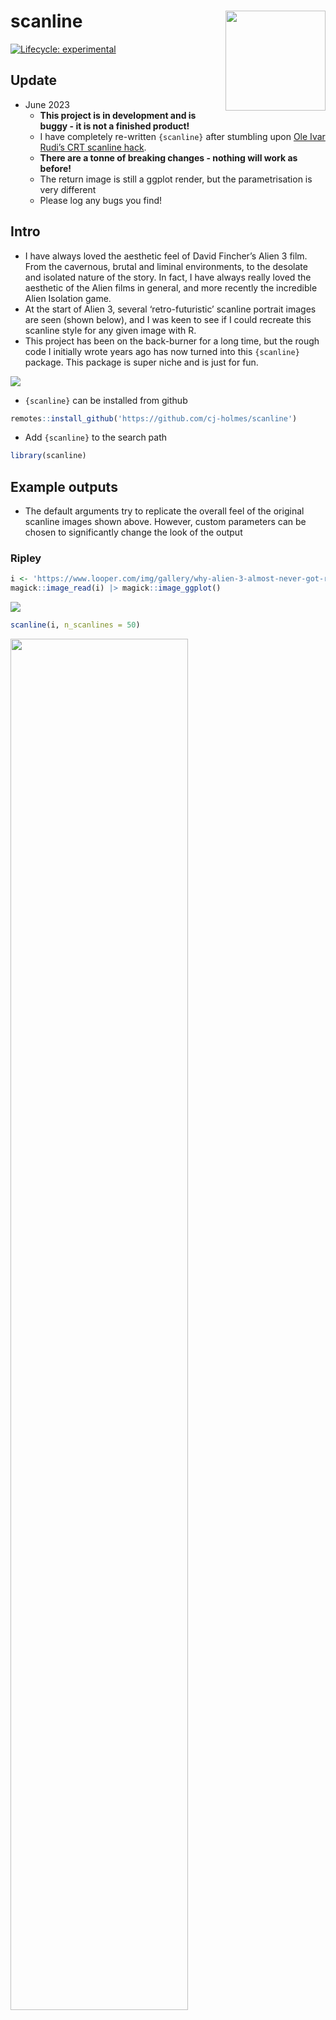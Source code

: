 
<!-- README.md is generated from README.Rmd. Please edit that file -->

# scanline <img src="data-raw/scanline-hex/hex.png" align="right" height="160"/>

[![Lifecycle:
experimental](https://img.shields.io/badge/lifecycle-experimental-orange.svg)](https://lifecycle.r-lib.org/articles/stages.html#experimental)

## Update

-   June 2023
    -   **This project is in development and is buggy - it is not a
        finished product!**
    -   I have completely re-written `{scanline}` after stumbling upon
        [Ole Ivar Rudi’s CRT scanline
        hack](https://twitter.com/oleivarrudi/status/895665025251123201?s=20).
    -   **There are a tonne of breaking changes - nothing will work as
        before!**
    -   The return image is still a ggplot render, but the
        parametrisation is very different
    -   Please log any bugs you find!

## Intro

-   I have always loved the aesthetic feel of David Fincher’s Alien 3
    film. From the cavernous, brutal and liminal environments, to the
    desolate and isolated nature of the story. In fact, I have always
    really loved the aesthetic of the Alien films in general, and more
    recently the incredible Alien Isolation game.
-   At the start of Alien 3, several ‘retro-futuristic’ scanline
    portrait images are seen (shown below), and I was keen to see if I
    could recreate this scanline style for any given image with R.
-   This project has been on the back-burner for a long time, but the
    rough code I initially wrote years ago has now turned into this
    `{scanline}` package. This package is super niche and is just for
    fun.

![](man/figures/README-unnamed-chunk-2-1.png)<!-- -->

-   `{scanline}` can be installed from github

``` r
remotes::install_github('https://github.com/cj-holmes/scanline')
```

-   Add `{scanline}` to the search path

``` r
library(scanline)
```

## Example outputs

-   The default arguments try to replicate the overall feel of the
    original scanline images shown above. However, custom parameters can
    be chosen to significantly change the look of the output

### Ripley

``` r
i <- 'https://www.looper.com/img/gallery/why-alien-3-almost-never-got-released/intro-1632832833.jpg'
magick::image_read(i) |> magick::image_ggplot()
```

![](man/figures/README-unnamed-chunk-5-1.png)<!-- -->

``` r
scanline(i, n_scanlines = 50)
```

<img src="man/figures/README-unnamed-chunk-6-1.png" width="75%" />

### Dillon

-   Apparently he likes R

``` r
i <- 
    'https://m.media-amazon.com/images/M/MV5BMTM0OTI2MTg0MV5BMl5BanBnXkFtZTcwNjg3ODEyMw@@._V1_.jpg' |> 
    magick::image_read() |> 
    magick::image_resize("x500")

magick::image_ggplot(i)
```

<img src="man/figures/README-unnamed-chunk-7-1.png" width="50%" />

``` r
i |> 
    magick::image_extent(geometry = "x600" ,color = "black", gravity = "north") |> 
    magick::image_annotate("I like R", size = 80, color = "white", gravity = "south", font = "Alien3") |> 
    scanline(n_scanlines = 100)
```

<img src="man/figures/README-unnamed-chunk-8-1.png" width="75%" />

## Clemens

``` r
i <- 'https://i.pinimg.com/originals/35/3c/40/353c40acae809215af994c06ea10d86d.jpg'
magick::image_read(i) |> magick::image_ggplot()
```

![](man/figures/README-unnamed-chunk-9-1.png)<!-- -->

``` r
scanline(i)
```

<img src="man/figures/README-unnamed-chunk-10-1.png" width="75%" />

## Morse

``` r
i <- 'https://static.wikia.nocookie.net/alienanthology/images/3/3b/Alien_3_Danny_Webb1.jpg/revision/latest?cb=20210320141122'
magick::image_read(i) |> magick::image_ggplot()
```

![](man/figures/README-unnamed-chunk-11-1.png)<!-- -->

-   Noise can also be added to achieve a certain aesthetic

``` r
scanline(i, n_scanlines = 100, add_noise = TRUE)
```

<img src="man/figures/README-unnamed-chunk-12-1.png" width="75%" />

## GIFs

-   Gif from
    [here](https://garrettzecker.files.wordpress.com/2017/04/alien-1979.gif)

<img src="man/figures/README-unnamed-chunk-13-1.gif" width="75%" />

-   `scanline_gif()` is an experimental function for creation of gifs

``` r
scanline_gif('data-raw/alien-1979.gif', width = 762, height = 456, add_noise = TRUE)
```

<img src="man/figures/README-unnamed-chunk-14-1.gif" width="75%" />

## Charts

-   **Not recommended!!** - but you absolutely could make your plots
    look like they are being viewed on a terminal onboard the Nostromo!
    Using the `{magick}` graphics device to create an image of the plot
    which is then passed to `scanline()`

``` r
library(ggplot2)
#> Warning: package 'ggplot2' was built under R version 4.2.2
fig <- magick::image_device(1800, 1000, res = 450)

diamonds |> 
    ggplot() + 
    geom_density(aes(price, after_stat(scaled)), fill = "grey70")+
    stat_ecdf(aes(price))+
    theme_linedraw()+
    theme(panel.grid = element_blank())+
    labs(
        title = "Diamond price distribution",
        x = "Price",
        y = "Scaled density")

dev.off()
#> png 
#>   2

fig |> magick::image_negate() |> scanline(n_scanlines = 160, border_size = 0, frame_size = 0)
```

![](man/figures/README-unnamed-chunk-15-1.png)<!-- -->
